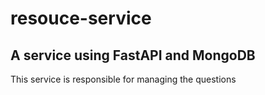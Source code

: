# resouce-service

## A service using FastAPI and MongoDB

This service is responsible for managing the questions
